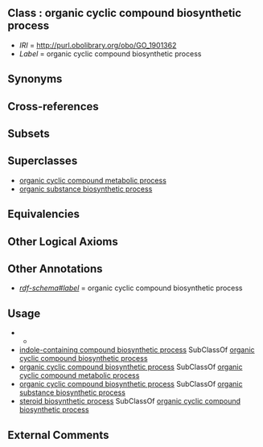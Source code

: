 
## Class : organic cyclic compound biosynthetic process

 * *IRI* = http://purl.obolibrary.org/obo/GO_1901362
 * *Label* = organic cyclic compound biosynthetic process

## Synonyms


## Cross-references


## Subsets


## Superclasses

 * [organic cyclic compound metabolic process](../../GO/60/GO_1901360.md)
 * [organic substance biosynthetic process](../../GO/76/GO_1901576.md)

## Equivalencies


## Other Logical Axioms


## Other Annotations

 * *[rdf-schema#label](../../el/rdf-schema#label.md)* = organic cyclic compound biosynthetic process

## Usage

 * -
 * [indole-containing compound biosynthetic process](../../GO/35/GO_0042435.md) SubClassOf [organic cyclic compound biosynthetic process](../../GO/62/GO_1901362.md)
 * [organic cyclic compound biosynthetic process](../../GO/62/GO_1901362.md) SubClassOf [organic cyclic compound metabolic process](../../GO/60/GO_1901360.md)
 * [organic cyclic compound biosynthetic process](../../GO/62/GO_1901362.md) SubClassOf [organic substance biosynthetic process](../../GO/76/GO_1901576.md)
 * [steroid biosynthetic process](../../GO/94/GO_0006694.md) SubClassOf [organic cyclic compound biosynthetic process](../../GO/62/GO_1901362.md)

## External Comments

